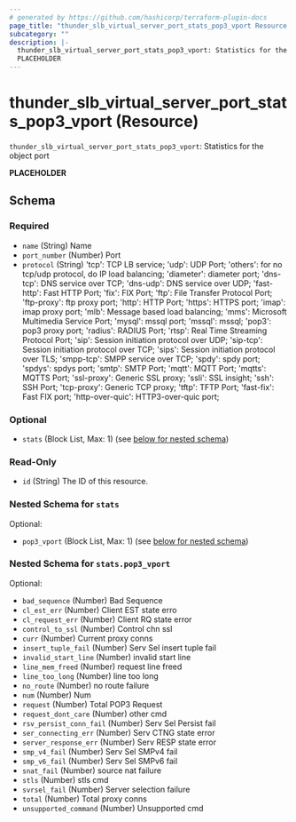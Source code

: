 ```yaml
---
# generated by https://github.com/hashicorp/terraform-plugin-docs
page_title: "thunder_slb_virtual_server_port_stats_pop3_vport Resource - terraform-provider-thunder"
subcategory: ""
description: |-
  thunder_slb_virtual_server_port_stats_pop3_vport: Statistics for the object port
  PLACEHOLDER
---
```


# thunder_slb_virtual_server_port_stats_pop3_vport (Resource)

`thunder_slb_virtual_server_port_stats_pop3_vport`: Statistics for the object port

__PLACEHOLDER__



<!-- schema generated by tfplugindocs -->
## Schema

### Required

- `name` (String) Name
- `port_number` (Number) Port
- `protocol` (String) 'tcp': TCP LB service; 'udp': UDP Port; 'others': for no tcp/udp protocol, do IP load balancing; 'diameter': diameter port; 'dns-tcp': DNS service over TCP; 'dns-udp': DNS service over UDP; 'fast-http': Fast HTTP Port; 'fix': FIX Port; 'ftp': File Transfer Protocol Port; 'ftp-proxy': ftp proxy port; 'http': HTTP Port; 'https': HTTPS port; 'imap': imap proxy port; 'mlb': Message based load balancing; 'mms': Microsoft Multimedia Service Port; 'mysql': mssql port; 'mssql': mssql; 'pop3': pop3 proxy port; 'radius': RADIUS Port; 'rtsp': Real Time Streaming Protocol Port; 'sip': Session initiation protocol over UDP; 'sip-tcp': Session initiation protocol over TCP; 'sips': Session initiation protocol over TLS; 'smpp-tcp': SMPP service over TCP; 'spdy': spdy port; 'spdys': spdys port; 'smtp': SMTP Port; 'mqtt': MQTT Port; 'mqtts': MQTTS Port; 'ssl-proxy': Generic SSL proxy; 'ssli': SSL insight; 'ssh': SSH Port; 'tcp-proxy': Generic TCP proxy; 'tftp': TFTP Port; 'fast-fix': Fast FIX port; 'http-over-quic': HTTP3-over-quic port;

### Optional

- `stats` (Block List, Max: 1) (see [below for nested schema](#nestedblock--stats))

### Read-Only

- `id` (String) The ID of this resource.

<a id="nestedblock--stats"></a>
### Nested Schema for `stats`

Optional:

- `pop3_vport` (Block List, Max: 1) (see [below for nested schema](#nestedblock--stats--pop3_vport))

<a id="nestedblock--stats--pop3_vport"></a>
### Nested Schema for `stats.pop3_vport`

Optional:

- `bad_sequence` (Number) Bad Sequence
- `cl_est_err` (Number) Client EST state erro
- `cl_request_err` (Number) Client RQ state error
- `control_to_ssl` (Number) Control chn ssl
- `curr` (Number) Current proxy conns
- `insert_tuple_fail` (Number) Serv Sel insert tuple fail
- `invalid_start_line` (Number) invalid start line
- `line_mem_freed` (Number) request line freed
- `line_too_long` (Number) line too long
- `no_route` (Number) no route failure
- `num` (Number) Num
- `request` (Number) Total POP3 Request
- `request_dont_care` (Number) other cmd
- `rsv_persist_conn_fail` (Number) Serv Sel Persist fail
- `ser_connecting_err` (Number) Serv CTNG state error
- `server_response_err` (Number) Serv RESP state error
- `smp_v4_fail` (Number) Serv Sel SMPv4 fail
- `smp_v6_fail` (Number) Serv Sel SMPv6 fail
- `snat_fail` (Number) source nat failure
- `stls` (Number) stls cmd
- `svrsel_fail` (Number) Server selection failure
- `total` (Number) Total proxy conns
- `unsupported_command` (Number) Unsupported cmd


